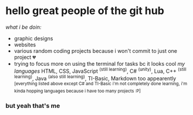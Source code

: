 # hello great people of the git hub
*what i be doin:*
- graphic designs
- websites
- various random coding projects because i won't commit to just one project 💔
- trying to focus more on using the terminal for tasks bc it looks cool
*my languages*
  HTML, CSS, JavaScript <sup>(still learning)</sup>, C# <sup>(unity)</sup>, Lua, C++ <sup>(still learning)</sup>, Java <sup>(also still learning)</sup>, TI-Basic, Markdown too appearently
<sup>[everything listed above except C# and TI-Basic i'm not completely done learning, i'm kinda hopping languages because i have too many projects :P]</sup>

### but yeah that's me
